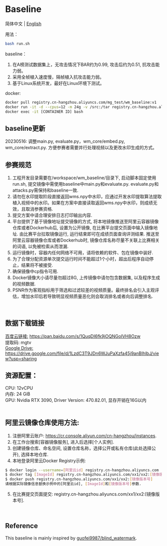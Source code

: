 # Baseline

简体中文 | [English](README_en.md)

用法：
```bash
bash run.sh
```

baseline：<br/>
1) 在A榜测试数据集上，无攻击情况下BAR约为0.99, 攻击后约为0.51, 抗攻击能力弱。<br/>
2) 采用全帧植入速度慢，隔帧植入抗攻击能力弱。<br/>
3) 基于Linux系统开发，最好在Linux环境下测试。<br/>

docker: <br/>
```bash
docker pull registry.cn-hangzhou.aliyuncs.com/mg_test/wm_baseline:v1
docker run -it -d --cpus=12 -m 24g -v /src:/tar registry.cn-hangzhou.aliyuncs.com/mg_test/wm_baseline:v1
docker exec -it [CONTAINER ID] bash
```

## baseline更新 <br/>
20230516: 调整main.py, evaluate.py，wm_core/embed.py, wm_core/extract.py. 方便参赛者需要并行处理视频以及更改水印生成的方式。

## 参赛规范 <br/>
1) 工程开发目录需要在/workspace/wm_baseline/目录下, 启动脚本固定使用run.sh, 提交镜像中需使用baseline中main.py和evaluate.py. evaluate.py和attacks.py需保持和baseline一致. <br/>
2) 请勿在水印提取阶段直接返回wms.npy中水印，应通过开发水印提取算法提取植入视频中的水印。如果在方案中直接读取返回wms.npy中水印，则成绩无效，且取消参赛资格.<br/>
3) 提交方案中请合理安排日志打印输出内容.<br/>
4) 平台提供了基于镜像地址提交镜像的方式, 将本地镜像推送至阿里云容器镜像仓库或者Dockerhub后, 设置为公开镜像, 在比赛平台提交页面中输入镜像地址. 由比赛平台拉取镜像运行, 运行结束即可在成绩页面查询评测结果. 推送至阿里云容器镜像仓库或者Dockerhub时, 镜像仓库名称尽量不关联上比赛相关的词语, 以免被检索从而泄漏.<br/>
5) 运行镜像时，容器内任何网络不可用，请将依赖的软件、包在镜像中装好. <br/>
6) 为了合理分配资源单次提交运行时间不能超过1个小时，超出后程序自动停止，结果将不被接受.<br/>
7) 确保镜像中cp指令可用.<br/>
8) Docker镜像大小请尽量勿超过8G, 上传镜像中请勿包含数据集, 以及程序生成的视频数据.<br/>
9) PSNR作为客观指标用于筛选和过滤较差的视频质量。最终排名会引入主观评估，增加水印后若导致明显视频质量恶化则会取消排名或者向后调整排名.<br/>
<br/>


## 数据下载链接
[百度云链接:](https://pan.baidu.com/s/1QuqDI6fk9jOQNGoIVH8Ozw) https://pan.baidu.com/s/1QuqDI6fk9jOQNGoIVH8Ozw  <br/>
提取码: mgtv <br/>
[Google Drive:](https://drive.google.com/file/d/1LzdC3T9JDn6WJuPaXzfa45j9anBIhlbJ/view?usp=sharing) https://drive.google.com/file/d/1LzdC3T9JDn6WJuPaXzfa45j9anBIhlbJ/view?usp=sharing  <br/>


## 资源配置：<br/>
CPU: 12vCPU <br/>
内存: 24 GiB <br/>
GPU: Nvidia RTX 3090, Driver Version: 470.82.01, 显存开销在16G以内 <br/>
<br/>


## 阿里云镜像仓库使用方法:<br/>
1) 注册阿里云账户: https://cr.console.aliyun.com/cn-hangzhou/instances. <br/>
2) 在工作台搜索[容器镜像服务], 进入后选择[个人实例]. <br/>
3) 创建镜像仓库、命名空间, 设置仓库名称，选择公开或私有仓库(此处选择公开),  选择本地仓库. <br/>
4) 本地登录阿里云Docker Registry示例: <br/>
```bash
$ docker login --username=[阿里云id] registry.cn-hangzhou.aliyuncs.com
$ docker tag [ImageId] registry.cn-hangzhou.aliyuncs.com/xx1/xx2:[镜像版本号]
$ docker push registry.cn-hangzhou.aliyuncs.com/xx1/xx2:[镜像版本号]
请根据实际镜像信息替换示例中的[阿里云id], [ImageId]和[镜像版本号]参数.
```
5) 在比赛提交页面提交: registry.cn-hangzhou.aliyuncs.com/xx1/xx2:[镜像版本号].
<br/>


## Reference <br/>
This baseline is mainly inspired by [guofei9987/blind_watermark](https://github.com/guofei9987/blind_watermark).
<br/>